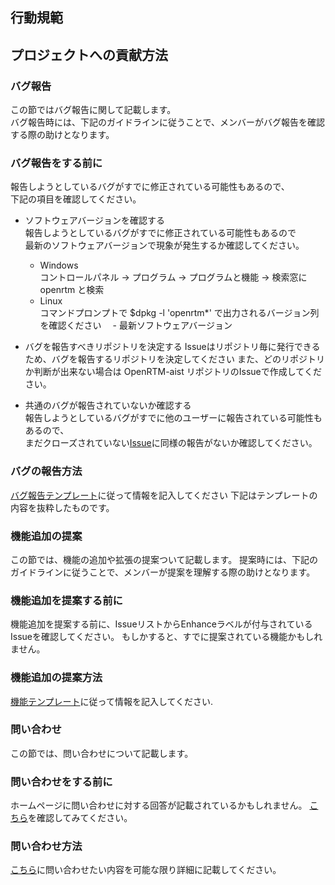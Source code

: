 ## 行動規範

## プロジェクトへの貢献方法
### バグ報告
この節ではバグ報告に関して記載します。   
バグ報告時には、下記のガイドラインに従うことで、メンバーがバグ報告を確認する際の助けとなります。

### バグ報告をする前に
報告しようとしているバグがすでに修正されている可能性もあるので、   
下記の項目を確認してください。

- ソフトウェアバージョンを確認する  
報告しようとしているバグがすでに修正されている可能性もあるので   
最新のソフトウェアバージョンで現象が発生するか確認してください。

  - Windows  
コントロールパネル -> プログラム -> プログラムと機能 -> 検索窓に openrtm と検索
  - Linux  
コマンドプロンプトで $dpkg -l 'openrtm*' で出力されるバージョン列を確認ください
　- 最新ソフトウェアバージョン

- バグを報告すべきリポジトリを決定する
Issueはリポジトリ毎に発行できるため、バグを報告するリポジトリを決定してください
また、どのリポジトリか判断が出来ない場合は OpenRTM-aist リポジトリのIssueで作成してください。

- 共通のバグが報告されていないか確認する  
報告しようとしているバグがすでに他のユーザーに報告されている可能性もあるので、  
まだクローズされていない[Issue](https://github.com/tonboAkinori/NameToVelocity/issues)に同様の報告がないか確認してください。

### バグの報告方法
[バグ報告テンプレート](https://github.com/tonboAkinori/work2/issues/new?template=----.md&labels=bug)に従って情報を記入してください 
下記はテンプレートの内容を抜粋したものです。

  
### 機能追加の提案
この節では、機能の追加や拡張の提案ついて記載します。
提案時には、下記のガイドラインに従うことで、メンバーが提案を理解する際の助けとなります。
  
### 機能追加を提案する前に
機能追加を提案する前に、IssueリストからEnhanceラベルが付与されているIssueを確認してください。
もしかすると、すでに提案されている機能かもしれません。
  
### 機能追加の提案方法
[機能テンプレート](https://github.com/tonboAkinori/work2/issues/new?template=----.md&labels=enhancement)に従って情報を記入してください.

### 問い合わせ
この節では、問い合わせについて記載します。

### 問い合わせをする前に
ホームページに問い合わせに対する回答が記載されているかもしれません。
[こちら](http://openrtm.org)を確認してみてください。

### 問い合わせ方法
[こちら](https://github.com/tonboAkinori/work2/issues/new?template=----.md&labels=enhancement)に問い合わせたい内容を可能な限り詳細に記載してください。

